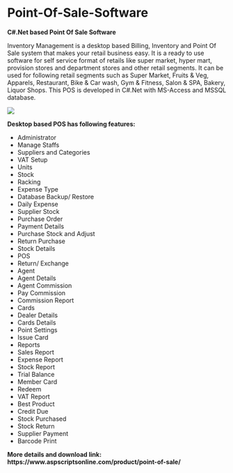 # Point-Of-Sale-Software
<b>C#.Net based Point Of Sale Software</b>

Inventory Management is a desktop based Billing, Inventory and Point Of Sale system that makes your retail business easy. It is a ready to use software for self service format of retails like super market, hyper mart, provision stores and department stores and other retail segments. It can be used for following retail segments such as Super Market, Fruits & Veg, Apparels, Restaurant, Bike & Car wash, Gym & Fitness, Salon & SPA, Bakery, Liquor Shops. This POS is developed in C#.Net with MS-Access and MSSQL database.

<img src="https://www.aspscriptsonline.com/wp-content/uploads/2016/06/inventory2.png">

<b>Desktop based POS  has following features:</b>

<ul>
<li>Administrator</li>
<li>Manage Staffs</li>
<li>Suppliers and Categories</li>
<li>VAT Setup</li>
<li>Units</li>
<li>Stock</li>
<li>Racking</li>
<li>Expense Type</li>
<li>Database Backup/ Restore</li>
<li>Daily Expense</li>
<li>Supplier Stock</li>
<li>Purchase Order</li>
<li>Payment Details</li>
<li>Purchase Stock and Adjust</li>
<li>Return Purchase</li>
<li>Stock Details</li>
<li>POS</li>
<li>Return/ Exchange</li>
<li>Agent</li>
<li>Agent Details</li>
<li>Agent Commission</li>
<li>Pay Commission</li>
<li>Commission Report</li>
<li>Cards</li>
<li>Dealer Details</li>
<li>Cards Details</li>
<li>Point Settings</li>
<li>Issue Card</li>
<li>Reports</li>
<li>Sales Report</li>
<li>Expense Report</li>
<li>Stock Report</li>
<li>Trial Balance</li>
<li>Member Card</li>
<li>Redeem</li>
<li>VAT Report</li>
<li>Best Product</li>
<li>Credit Due</li>
<li>Stock Purchased</li>
<li>Stock Return</li>
<li>Supplier Payment</li>
<li>Barcode Print</li>
</ul>
<b>More details and download link:</b><br>
<b>https://www.aspscriptsonline.com/product/point-of-sale/</b>
